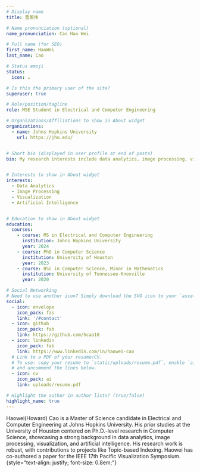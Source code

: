 ```yaml
---
# Display name
title: 曹灏伟

# Name pronunciation (optional)
name_pronunciation: Cao Hao Wei

# Full name (for SEO)
first_name: HaoWei
last_name: Cao

# Status emoji
status:
  icon: ☕️

# Is this the primary user of the site?
superuser: true

# Role/position/tagline
role: MSE Student in Electrical and Computer Engineering

# Organizations/Affiliations to show in About widget
organizations:
  - name: Johns Hopkins University
    url: https://jhu.edu/


# Short bio (displayed in user profile at end of posts)
bio: My research interests include data analytics, image processing, visualization, artificial intelligence.


# Interests to show in About widget
interests:
  - Data Analytics
  - Image Processing
  - Visualization
  - Artificial Intelligence


# Education to show in About widget
education:
  courses:
    - course: MS in Electrical and Computer Engineering
      institution: Johns Hopkins University
      year: 2024
    - course: PhD in Computer Science
      institution: University of Houston
      year: 2023
    - course: BSc in Computer Science, Minor in Mathematics
      institution: University of Tennessee-Knoxville
      year: 2020

# Social Networking
# Need to use another icon? Simply download the SVG icon to your `assets/media/icons/` folder.
social:
  - icon: envelope
    icon_pack: fas
    link: '/#contact'
  - icon: github
    icon_pack: fab
    link: https://github.com/hcao10
  - icon: linkedin
    icon_pack: fab
    link: https://www.linkedin.com/in/haowei-cao
  # Link to a PDF of your resume/CV.
  # To use: copy your resume to `static/uploads/resume.pdf`, enable `ai` icons in `params.yaml`,
  # and uncomment the lines below.
  - icon: cv
    icon_pack: ai
    link: uploads/resume.pdf

# Highlight the author in author lists? (true/false)
highlight_name: true
---
```


Haowei(Howard) Cao is a Master of Science candidate in Electrical and Computer Engineering at Johns Hopkins University. His prior studies at the University of Houston centered on Ph.D.-level research in Computer Science, showcasing a strong background in data analytics, image processing, visualization, and artificial intelligence. His research work is robust, with contributions to projects like Topic-based Indexing. Haowei has co-authored a paper for the IEEE 17th Pacific Visualization Symposium.
{style="text-align: justify; font-size: 0.8em;"}
